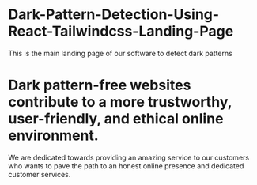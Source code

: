 


# Dark-Pattern-Detection-Using-React-Tailwindcss-Landing-Page
This is the main landing page of our software to detect dark patterns




# Dark pattern-free websites contribute to a more trustworthy, user-friendly, and ethical online environment.
We are dedicated towards providing an amazing service to our customers who wants to pave the path to an honest online presence and dedicated customer services.
